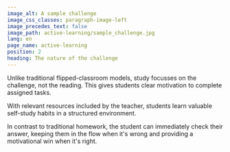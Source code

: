 ```yaml
---
image_alt: A sample challenge
image_css_classes: paragraph-image-left
image_precedes_text: false
image_path: active-learning/sample_challenge.jpg
lang: en
page_name: active-learning
position: 2
heading: The nature of the challenge
---
```


Unlike traditional flipped-classroom models, study focusses on the challenge, not the reading. This gives students clear motivation to complete assigned tasks.

With relevant resources included by the teacher, students learn valuable self-study habits in a structured environment.

In contrast to traditional homework, the student can immediately check their answer, keeping them in the flow when it's wrong and providing a motivational win when it's right.
